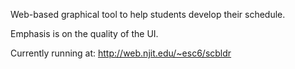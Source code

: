 Web-based graphical tool to help students develop their schedule.

Emphasis is on the quality of the UI.

Currently running at: http://web.njit.edu/~esc6/scbldr